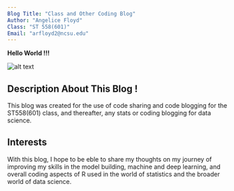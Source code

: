 ```yaml
---
Blog Title: "Class and Other Coding Blog"
Author: "Angelice Floyd"
Class: "ST 558(601)"
Email: "arfloyd2@ncsu.edu"
---
```


**Hello World !!!**

![alt text](https://fiverr-res.cloudinary.com/videos/so_14.908022,t_main1,q_auto,f_auto/g9jideju6k6omw7s2me2/draw-and-animate-a-lofi-style-illustration.png)

## Description About This Blog ! 

This blog was created for the use of code sharing and code blogging for the ST558(601) class, and thereafter, any stats or coding blogging for data science.

## Interests

With this blog, I hope to be eble to share my thoughts on my journey of improving my skills in the model building, machine and deep learning, and overall coding aspects of R used in the world of statistics and the broader world of data science. 
